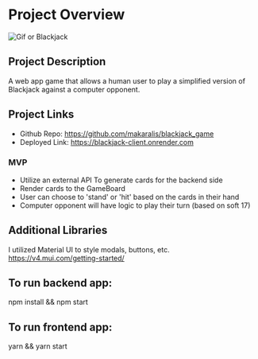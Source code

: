 # Project Overview

![Gif or Blackjack](https://media.giphy.com/media/l1IXY77djUsHH6S8o/giphy.gif)

## Project Description

A web app game that allows a human user to play a
simplified version of Blackjack against a computer opponent.

## Project Links

- Github Repo: https://github.com/makaralis/blackjack_game
- Deployed Link: https://blackjack-client.onrender.com

### MVP

- Utilize an external API To generate cards for the backend side
- Render cards to the GameBoard
- User can choose to 'stand' or 'hit' based on the cards in their hand
- Computer opponent will have logic to play their turn (based on soft 17)


## Additional Libraries

I utilized Material UI to style modals, buttons, etc.
https://v4.mui.com/getting-started/

## To run backend app:
npm install && npm start

## To run frontend app:
yarn && yarn start
